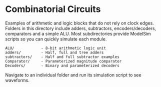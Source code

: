# Combinatorial Circuits

Examples of arithmetic and logic blocks that do not rely on clock edges. Folders in this directory include adders, subtractors, encoders/decoders, comparators and a simple ALU. Most subdirectories provide ModelSim scripts so you can quickly simulate each module.

```
ALU/            - 8‑bit arithmetic logic unit
adders/         - Half, full and tree adders
subtractors/    - Half and full subtractor examples
Comparator/     - Parameterized magnitude comparator
Decoders/       - Binary and parameterized decoders
```

Navigate to an individual folder and run its simulation script to see waveforms.
